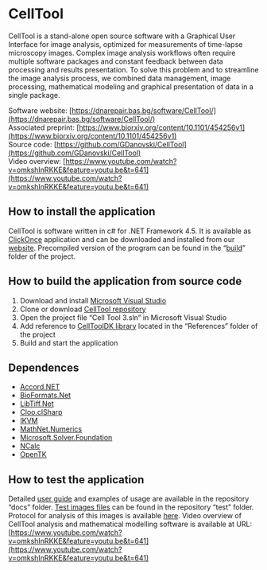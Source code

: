 # CellTool

CellTool is a stand-alone open source software with a Graphical User Interface for image analysis, optimized for measurements of time-lapse microscopy images. Complex image analysis workflows often require multiple software packages and constant feedback between data processing and results presentation. To solve this problem and to streamline the image analysis process, we combined data management, image processing, mathematical modeling and graphical presentation of data in a single package.</br>

</t>Software website: [https://dnarepair.bas.bg/software/CellTool/](https://dnarepair.bas.bg/software/CellTool/)</br>
</t>Associated preprint: [https://www.biorxiv.org/content/10.1101/454256v1](https://www.biorxiv.org/content/10.1101/454256v1)</br>
</t>Source code: [https://github.com/GDanovski/CellTool](https://github.com/GDanovski/CellTool)</br>
</t>Video overview: [https://www.youtube.com/watch?v=omkshInRKKE&feature=youtu.be&t=641](https://www.youtube.com/watch?v=omkshInRKKE&feature=youtu.be&t=641)</br>

## How to install the application

CellTool is software written in c# for .NET Framework 4.5. It is available as [ClickOnce](https://en.wikipedia.org/wiki/ClickOnce) application and can be downloaded and installed from our [website](https://dnarepair.bas.bg/software/CellTool/downloads.html). Precompiled version of the program can be found in the “[build](https://github.com/GDanovski/CellTool/tree/master/build)” folder of the project.

## How to build the application from source code

1.	Download and install [Microsoft Visual Studio](https://visualstudio.microsoft.com/)
2.	Clone or download [CellTool repository](https://github.com/GDanovski/CellTool)
3.	Open the project file “Cell Tool 3.sln” in Microsoft Visual Studio
4.	Add reference to [CellToolDK library](https://github.com/GDanovski/CellToolDK) located in the “References” folder of the project 
5.	Build and start the application

## Dependences
-	[Accord.NET](http://accord-framework.net/)
-	[BioFormats.Net](https://github.com/GDanovski/BioFormats.Net)
-	[LibTiff.Net](https://bitmiracle.com/libtiff/)
-	[Cloo.clSharp](https://www.nuget.org/packages/Cloo.clSharp/)
-	[IKVM](http://www.ikvm.net/)
-	[MathNet.Numerics](https://numerics.mathdotnet.com/)
-	[Microsoft.Solver.Foundation](https://www.nuget.org/packages/Microsoft.Solver.Foundation)
-	[NCalc](https://github.com/sheetsync/NCalc)
-	[OpenTK](https://github.com/opentk/opentk)

## How to test the application
Detailed [user guide](https://github.com/GDanovski/CellTool/blob/master/docs/CellTool_UserGuide.pdf) and examples of usage are available in the repository “docs” folder. [Test images files](https://github.com/GDanovski/CellTool/tree/master/test) can be found in the repository “test” folder. Protocol for analysis of this images is available [here](https://dnarepair.bas.bg/software/CellTool/tutorials.html#pf1f). Video overview of CellTool analysis and mathematical modelling software is available at URL: [https://www.youtube.com/watch?v=omkshInRKKE&feature=youtu.be&t=641](https://www.youtube.com/watch?v=omkshInRKKE&feature=youtu.be&t=641)
